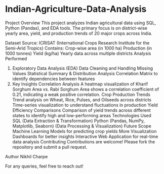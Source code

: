 # Indian-Agriculture-Data-Analysis
Project Overview
This project analyzes Indian agricultural data using SQL, Python (Pandas), and EDA tools. The primary focus is on district-wise yearly area, yield, and production trends of 20 major crops across India.

Dataset
Source: ICRISAT (International Crops Research Institute for the Semi-Arid Tropics)
Contains:
Crop-wise area (in 1000 ha)
Production (in 1000 tonnes)
Yield (kg/ha)
Yearly data across multiple districts
Analysis Performed
1. Exploratory Data Analysis (EDA)
Data Cleaning and Handling Missing Values
Statistical Summary & Distribution Analysis
Correlation Matrix to identify dependencies between features
2. Key Insights
Correlation Analysis
A heatmap visualization of Kharif Sorghum Area vs. Rabi Sorghum Area shows a correlation coefficient of 0.21, indicating a weak positive correlation.
Crop Production Trends
Trend analysis on Wheat, Rice, Pulses, and Oilseeds across districts
Time-series visualization to understand fluctuations in production
Yield Efficiency Comparisons
Comparison of yield trends across different states to identify high and low-performing areas
Technologies Used
SQL (Data Extraction & Transformation)
Python (Pandas, NumPy, Matplotlib, Seaborn) (Data Processing & Visualization)
Future Scope
Machine Learning Models for predicting crop yields
More Visualization Dashboards for better insights
Interactive Web Application for real-time data analysis
Contributing
Contributions are welcome! Please fork the repository and submit a pull request.

Author
Nikhil Charpe

For any queries, feel free to reach out!
